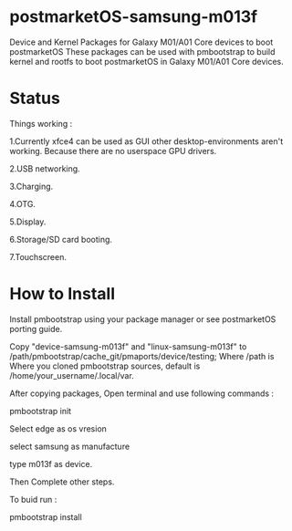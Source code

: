 # postmarketOS-samsung-m013f
Device and Kernel Packages for Galaxy M01/A01 Core devices to boot postmarketOS
These packages can be used with pmbootstrap to build kernel and rootfs to boot postmarketOS
in Galaxy M01/A01 Core devices.

# Status
Things working :

1.Currently xfce4 can be used as GUI other desktop-environments aren't working. Because there are no userspace GPU drivers.

2.USB networking.

3.Charging.

4.OTG.

5.Display.

6.Storage/SD card booting.

7.Touchscreen.

# How to Install
Install pmbootstrap using your package manager or see postmarketOS porting guide.

Copy "device-samsung-m013f" and "linux-samsung-m013f" to /path/pmbootstrap/cache_git/pmaports/device/testing; Where /path is Where you cloned pmbootstrap sources, default is /home/your_username/.local/var.

After copying packages, Open terminal and use following commands :

pmbootstrap init

Select edge as os vresion

select samsung as manufacture

type m013f as device.

Then Complete other steps.

To buid run :

pmbootstrap install
